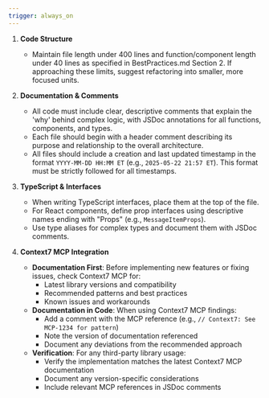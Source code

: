 ```yaml
---
trigger: always_on
---
```


1. **Code Structure**
   - Maintain file length under 400 lines and function/component length under 40 lines as specified in BestPractices.md Section 2. If approaching these limits, suggest refactoring into smaller, more focused units.

2. **Documentation & Comments**
   - All code must include clear, descriptive comments that explain the 'why' behind complex logic, with JSDoc annotations for all functions, components, and types.
   - Each file should begin with a header comment describing its purpose and relationship to the overall architecture.
   - All files should include a creation and last updated timestamp in the format `YYYY-MM-DD HH:MM ET` (e.g., `2025-05-22 21:57 ET`). This format must be strictly followed for all timestamps.

3. **TypeScript & Interfaces**
   - When writing TypeScript interfaces, place them at the top of the file.
   - For React components, define prop interfaces using descriptive names ending with "Props" (e.g., `MessageItemProps`).
   - Use type aliases for complex types and document them with JSDoc comments.

4. **Context7 MCP Integration**
   - **Documentation First**: Before implementing new features or fixing issues, check Context7 MCP for:
     - Latest library versions and compatibility
     - Recommended patterns and best practices
     - Known issues and workarounds
   - **Documentation in Code**: When using Context7 MCP findings:
     - Add a comment with the MCP reference (e.g., `// Context7: See MCP-1234 for pattern`)
     - Note the version of documentation referenced
     - Document any deviations from the recommended approach
   - **Verification**: For any third-party library usage:
     - Verify the implementation matches the latest Context7 MCP documentation
     - Document any version-specific considerations
     - Include relevant MCP references in JSDoc comments